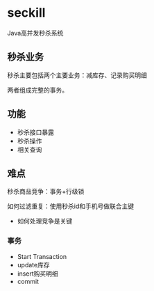# seckill
Java高并发秒杀系统
## 秒杀业务

秒杀主要包括两个主要业务：减库存、记录购买明细

两者组成完整的事务。

## 功能

- 秒杀接口暴露
- 秒杀操作
- 相关查询
## 难点

秒杀商品竞争：事务+行级锁

如何过滤重复：使用秒杀id和手机号做联合主键

- 如何处理竞争是关键

### 事务
- Start Transaction
- update库存
- insert购买明细
- commit
